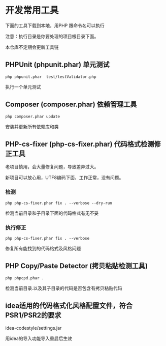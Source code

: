 # 开发常用工具

下面的工具下载到本地，用PHP 跟命令名可以执行


注意：执行目录是你要处理的项目根目录下面。



本仓库不定期会更新工具链


## PHPUnit (phpunit.phar) 单元测试

```
php phpunit.phar  test/testValidator.php
```

执行一个单元测试



## Composer (composer.phar) 依赖管理工具

```
php composer.phar update
```

安装并更新所有依赖库和类


## PHP-cs-fixer (php-cs-fixer.phar) 代码格式检测修正工具

老项目慎用，会大量修复问题，导致差异过大。

新项目可以放心用，UTF8编码下面，工作正常，没有问题。

### 检测

```
php php-cs-fixer.phar fix . --verbose --dry-run
```

检测当前目录和子目录下面的代码格式有无不妥


### 执行修正

```
php php-cs-fixer.phar fix . --verbose
```

修复所有能找到的代码格式及风格问题


## PHP Copy/Paste Detector (拷贝粘贴检测工具)


```
php phpcpd.phar .
```

检测当前目录.以及其子目录的代码是否包含有拷贝粘贴代码

## idea适用的代码格式化风格配置文件，符合PSR1/PSR2的要求

idea-codestyle/settings.jar

用idea的导入功能导入重启后生效
